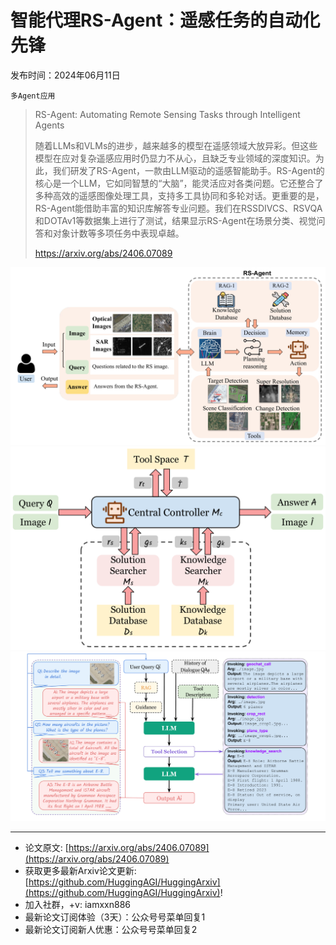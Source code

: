 # 智能代理RS-Agent：遥感任务的自动化先锋
发布时间：2024年06月11日

`多Agent应用`
> RS-Agent: Automating Remote Sensing Tasks through Intelligent Agents
>
> 随着LLMs和VLMs的进步，越来越多的模型在遥感领域大放异彩。但这些模型在应对复杂遥感应用时仍显力不从心，且缺乏专业领域的深度知识。为此，我们研发了RS-Agent，一款由LLM驱动的遥感智能助手。RS-Agent的核心是一个LLM，它如同智慧的“大脑”，能灵活应对各类问题。它还整合了多种高效的遥感图像处理工具，支持多工具协同和多轮对话。更重要的是，RS-Agent能借助丰富的知识库解答专业问题。我们在RSSDIVCS、RSVQA和DOTAv1等数据集上进行了测试，结果显示RS-Agent在场景分类、视觉问答和对象计数等多项任务中表现卓越。
>
> https://arxiv.org/abs/2406.07089

![](https://raw.githubusercontent.com/HuggingAGI/HuggingArxiv/main/paper_images/2406.07089/x1.png)
![](https://raw.githubusercontent.com/HuggingAGI/HuggingArxiv/main/paper_images/2406.07089/x2.png)
![](https://raw.githubusercontent.com/HuggingAGI/HuggingArxiv/main/paper_images/2406.07089/x3.png)

<hr />

- 论文原文: [https://arxiv.org/abs/2406.07089](https://arxiv.org/abs/2406.07089)
- 获取更多最新Arxiv论文更新: [https://github.com/HuggingAGI/HuggingArxiv](https://github.com/HuggingAGI/HuggingArxiv)!
- 加入社群，+v: iamxxn886
- 最新论文订阅体验（3天）：公众号号菜单回复1
- 最新论文订阅新人优惠：公众号号菜单回复2